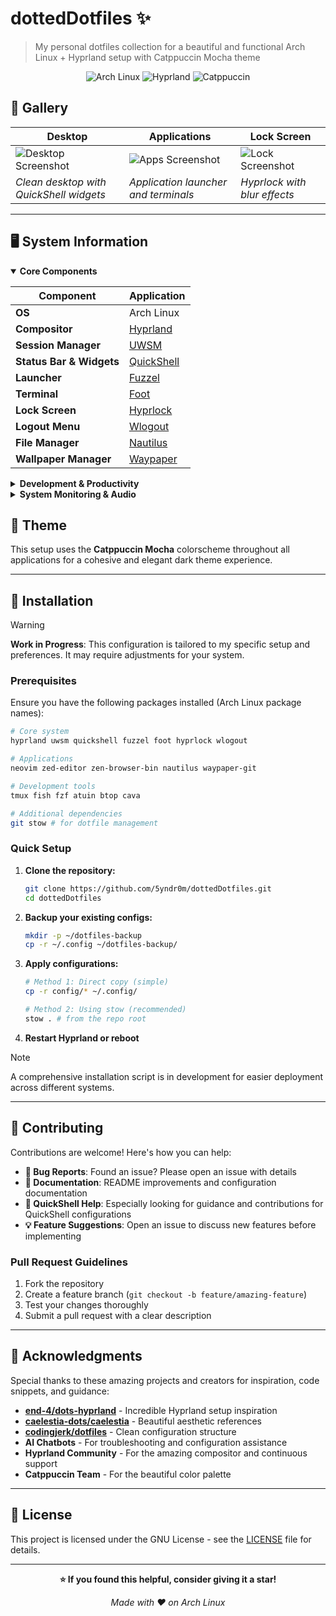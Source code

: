 # dottedDotfiles ✨

> My personal dotfiles collection for a beautiful and functional Arch Linux + Hyprland setup with Catppuccin Mocha theme

<div align="center">

![Arch Linux](https://img.shields.io/badge/OS-Arch%20Linux-1793D1?style=for-the-badge&logo=arch-linux&logoColor=white)
![Hyprland](https://img.shields.io/badge/WM-Hyprland-58E1FF?style=for-the-badge&logo=wayland&logoColor=black)
![Catppuccin](https://img.shields.io/badge/Theme-Catppuccin%20Mocha-CBA6F7?style=for-the-badge)

</div>

## 📸 Gallery

| Desktop | Applications | Lock Screen |
|---------|-------------|-------------|
| ![Desktop Screenshot](screenshots/desktop.png) | ![Apps Screenshot](screenshots/apps.png) | ![Lock Screenshot](screenshots/lock.png) |
| *Clean desktop with QuickShell widgets* | *Application launcher and terminals* | *Hyprlock with blur effects* |

---

## 🖥️ System Information

<details open>
<summary><b>Core Components</b></summary>

| Component | Application |
|-----------|-------------|
| **OS** | Arch Linux |
| **Compositor** | [Hyprland](https://github.com/hyprwm/Hyprland) |
| **Session Manager** | [UWSM](https://github.com/Vladimir-csp/uwsm) |
| **Status Bar & Widgets** | [QuickShell](https://github.com/quickshell-org/quickshell) |
| **Launcher** | [Fuzzel](https://codeberg.org/dnkl/fuzzel) |
| **Terminal** | [Foot](https://codeberg.org/dnkl/foot) |
| **Lock Screen** | [Hyprlock](https://github.com/hyprwm/hyprlock) |
| **Logout Menu** | [Wlogout](https://github.com/ArtsyMacaw/wlogout) |
| **File Manager** | [Nautilus](https://gitlab.gnome.org/GNOME/nautilus) |
| **Wallpaper Manager** | [Waypaper](https://github.com/anufrievroman/waypaper) |

</details>

<details>
<summary><b>Development & Productivity</b></summary>

| Category | Applications |
|----------|-------------|
| **Editors** | [Neovim](https://github.com/neovim/neovim), [Zed](https://github.com/zed-industries/zed) |
| **Browser** | [Zen Browser](https://github.com/zen-browser/desktop) |
| **Terminal Multiplexer** | [Tmux](https://github.com/tmux/tmux) |
| **Shell** | [Fish](https://github.com/fish-shell/fish-shell) + [Bash](https://www.gnu.org/software/bash/) |
| **Fuzzy Finder** | [fzf](https://github.com/junegunn/fzf) |
| **History** | [Atuin](https://github.com/atuinsh/atuin) |

</details>

<details>
<summary><b>System Monitoring & Audio</b></summary>

| Purpose | Application |
|---------|-------------|
| **System Monitor** | [btop](https://github.com/aristocratos/btop) |
| **Audio Visualizer** | [Cava](https://github.com/karlstav/cava) |

</details>

## 🎨 Theme

This setup uses the **Catppuccin Mocha** colorscheme throughout all applications for a cohesive and elegant dark theme experience.

---

## 🚀 Installation

> [!WARNING]
> **Work in Progress**: This configuration is tailored to my specific setup and preferences. It may require adjustments for your system.

### Prerequisites

Ensure you have the following packages installed (Arch Linux package names):

```bash
# Core system
hyprland uwsm quickshell fuzzel foot hyprlock wlogout

# Applications
neovim zed-editor zen-browser-bin nautilus waypaper-git

# Development tools
tmux fish fzf atuin btop cava

# Additional dependencies
git stow # for dotfile management
```

### Quick Setup

1. **Clone the repository:**
   ```bash
   git clone https://github.com/5yndr0m/dottedDotfiles.git
   cd dottedDotfiles
   ```

2. **Backup your existing configs:**
   ```bash
   mkdir -p ~/dotfiles-backup
   cp -r ~/.config ~/dotfiles-backup/
   ```

3. **Apply configurations:**
   ```bash
   # Method 1: Direct copy (simple)
   cp -r config/* ~/.config/

   # Method 2: Using stow (recommended)
   stow . # from the repo root
   ```

4. **Restart Hyprland or reboot**

> [!NOTE]
> A comprehensive installation script is in development for easier deployment across different systems.

---

## 🤝 Contributing

Contributions are welcome! Here's how you can help:

- **🐛 Bug Reports**: Found an issue? Please open an issue with details
- **📝 Documentation**: README improvements and configuration documentation
- **🔧 QuickShell Help**: Especially looking for guidance and contributions for QuickShell configurations
- **💡 Feature Suggestions**: Open an issue to discuss new features before implementing

### Pull Request Guidelines

1. Fork the repository
2. Create a feature branch (`git checkout -b feature/amazing-feature`)
3. Test your changes thoroughly
4. Submit a pull request with a clear description

---

## 💝 Acknowledgments

Special thanks to these amazing projects and creators for inspiration, code snippets, and guidance:

- **[end-4/dots-hyprland](https://github.com/end-4/dots-hyprland)** - Incredible Hyprland setup inspiration
- **[caelestia-dots/caelestia](https://github.com/caelestia-dots/caelestia)** - Beautiful aesthetic references
- **[codingjerk/dotfiles](https://github.com/codingjerk/dotfiles)** - Clean configuration structure
- **AI Chatbots** - For troubleshooting and configuration assistance
- **Hyprland Community** - For the amazing compositor and continuous support
- **Catppuccin Team** - For the beautiful color palette

---

## 📄 License

This project is licensed under the GNU License - see the [LICENSE](LICENSE) file for details.

---

<div align="center">

**⭐ If you found this helpful, consider giving it a star!**

*Made with ❤️ on Arch Linux*

</div>
